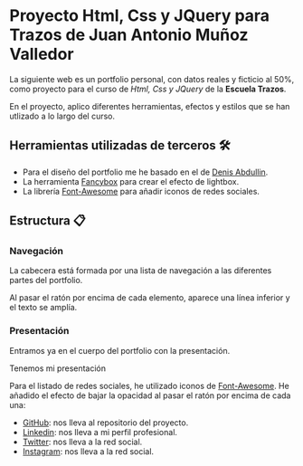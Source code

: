 # Proyecto Html, Css y JQuery para Trazos de Juan Antonio Muñoz Valledor

La siguiente web es un portfolio personal, con datos reales y ficticio al 50%, como proyecto para el curso de *Html, Css y JQuery* de la **Escuela Trazos**.

En el proyecto, aplico diferentes herramientas, efectos y estilos que se han utlizado a lo largo del curso.

## Herramientas utilizadas de terceros 🛠️

* Para el diseño del portfolio me he basado en el de [Denis Abdullin](https://github.com/tu/proyecto/wiki).
* La herramienta [Fancybox](https://fancyapps.com/fancybox/3/) para crear el efecto de lightbox.
* La librería [Font-Awesome](https://fontawesome.com/) para añadir iconos de redes sociales.

## Estructura 📋

### Navegación

La cabecera está formada por una lista de navegación a las diferentes partes del portfolio.

Al pasar el ratón por encima de cada elemento, aparece una línea inferior y el texto se amplía.

### Presentación

Entramos ya en el cuerpo del portfolio con la presentación.

Tenemos mi presentación

Para el listado de redes sociales, he utilizado iconos de [Font-Awesome](https://fontawesome.com/). He añadido el efecto de bajar la opacidad al pasar el ratón por encima de cada una:
* [GitHub](https://github.com/NAVJuanan/Trazos/tree/main/Ejercicios/Portfolio): nos lleva al repositorio del proyecto.
* [Linkedin](https://www.linkedin.com/in/juan-antonio-mu%C3%B1oz-valledor-7016925a/): nos lleva a mi perfil profesional.
* [Twitter](http://www.twitter.com): nos lleva a la red social.
* [Instagram](https://www.instagram.com/): nos lleva a la red social.
